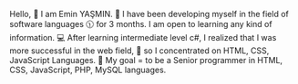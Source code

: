 Hello,
🤗 I am Emin YAŞMIN.
💫 I have been developing myself in the field of software languages 
🕦 for 3 months. I am open to learning any kind of information. 
💻 After learning intermediate level c#, I realized that I was more successful in the web field,
📓 so I concentrated on HTML, CSS, JavaScript Languages. 
🎯 My goal = to be a Senior programmer in HTML, CSS, JavaScript, PHP, MySQL languages.
